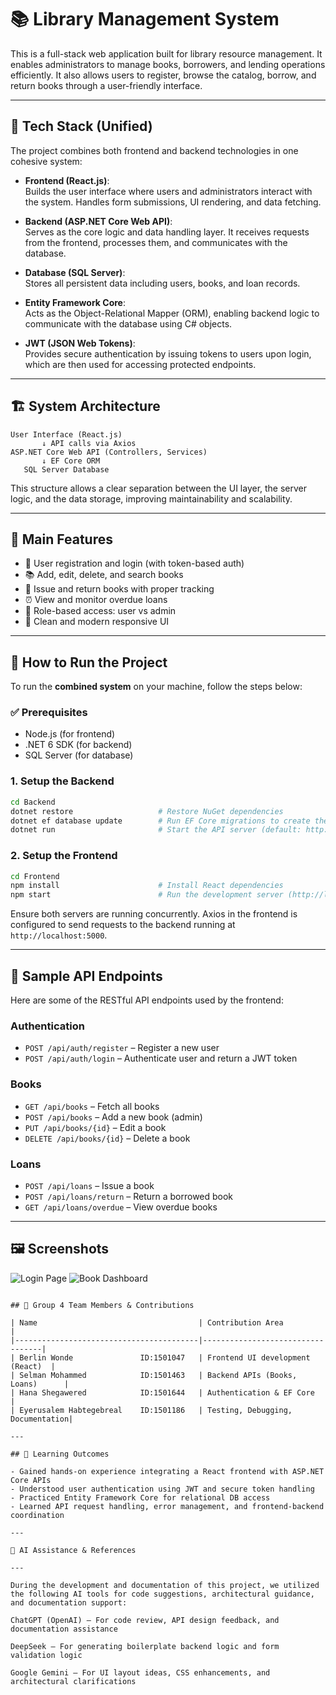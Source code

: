 # 📚 Library Management System

This is a full-stack web application built for library resource management. It enables administrators to manage books, borrowers, and lending operations efficiently. It also allows users to register, browse the catalog, borrow, and return books through a user-friendly interface.

---

## 🚀 Tech Stack (Unified)

The project combines both frontend and backend technologies in one cohesive system:

- **Frontend (React.js)**:  
  Builds the user interface where users and administrators interact with the system. Handles form submissions, UI rendering, and data fetching.

- **Backend (ASP.NET Core Web API)**:  
  Serves as the core logic and data handling layer. It receives requests from the frontend, processes them, and communicates with the database.

- **Database (SQL Server)**:  
  Stores all persistent data including users, books, and loan records.

- **Entity Framework Core**:  
  Acts as the Object-Relational Mapper (ORM), enabling backend logic to communicate with the database using C# objects.

- **JWT (JSON Web Tokens)**:  
  Provides secure authentication by issuing tokens to users upon login, which are then used for accessing protected endpoints.

---

## 🏗️ System Architecture

```
User Interface (React.js)
       ↓ API calls via Axios
ASP.NET Core Web API (Controllers, Services)
       ↓ EF Core ORM
   SQL Server Database
```

This structure allows a clear separation between the UI layer, the server logic, and the data storage, improving maintainability and scalability.

---

## 🔑 Main Features

- 🔐 User registration and login (with token-based auth)
- 📚 Add, edit, delete, and search books
- 🔄 Issue and return books with proper tracking
- ⏰ View and monitor overdue loans
- 👥 Role-based access: user vs admin
- 🧼 Clean and modern responsive UI

---

## 🔧 How to Run the Project

To run the **combined system** on your machine, follow the steps below:

### ✅ Prerequisites
- Node.js (for frontend)
- .NET 6 SDK (for backend)
- SQL Server (for database)

### 1. Setup the Backend
```bash
cd Backend
dotnet restore                   # Restore NuGet dependencies
dotnet ef database update        # Run EF Core migrations to create the DB
dotnet run                       # Start the API server (default: http://localhost:5000)
```

### 2. Setup the Frontend
```bash
cd Frontend
npm install                      # Install React dependencies
npm start                        # Run the development server (http://localhost:3000)
```

Ensure both servers are running concurrently. Axios in the frontend is configured to send requests to the backend running at `http://localhost:5000`.

---

## 📡 Sample API Endpoints

Here are some of the RESTful API endpoints used by the frontend:

### Authentication
- `POST /api/auth/register` – Register a new user
- `POST /api/auth/login` – Authenticate user and return a JWT token

### Books
- `GET /api/books` – Fetch all books
- `POST /api/books` – Add a new book (admin)
- `PUT /api/books/{id}` – Edit a book
- `DELETE /api/books/{id}` – Delete a book

### Loans
- `POST /api/loans` – Issue a book
- `POST /api/loans/return` – Return a borrowed book
- `GET /api/loans/overdue` – View overdue books

---

## 🖼️ Screenshots 

![Login Page](screenshots/login.png)
![Book Dashboard](screenshots/books.png)
```

## 👥 Group 4 Team Members & Contributions

| Name                                    | Contribution Area                |
|-----------------------------------------|----------------------------------|
| Berlin Wonde               ID:1501047   | Frontend UI development (React)  |
| Selman Mohammed            ID:1501463   | Backend APIs (Books, Loans)      |
| Hana Shegawered            ID:1501644   | Authentication & EF Core         |
| Eyerusalem Habtegebreal    ID:1501186   | Testing, Debugging, Documentation|

---

## 🧠 Learning Outcomes

- Gained hands-on experience integrating a React frontend with ASP.NET Core APIs
- Understood user authentication using JWT and secure token handling
- Practiced Entity Framework Core for relational DB access
- Learned API request handling, error management, and frontend-backend coordination

---

🤖 AI Assistance & References

---

During the development and documentation of this project, we utilized the following AI tools for code suggestions, architectural guidance, and documentation support:

ChatGPT (OpenAI) – For code review, API design feedback, and documentation assistance

DeepSeek – For generating boilerplate backend logic and form validation logic

Google Gemini – For UI layout ideas, CSS enhancements, and architectural clarifications
